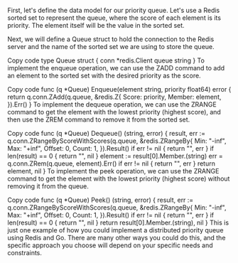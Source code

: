First, let's define the data model for our priority queue. Let's use a Redis sorted set to represent the queue, where the score of each element is its priority. The element itself will be the value in the sorted set.

Next, we will define a Queue struct to hold the connection to the Redis server and the name of the sorted set we are using to store the queue.

Copy code
type Queue struct {
conn   *redis.Client
queue  string
}
To implement the enqueue operation, we can use the ZADD command to add an element to the sorted set with the desired priority as the score.

Copy code
func (q *Queue) Enqueue(element string, priority float64) error {
return q.conn.ZAdd(q.queue, &redis.Z{
Score:  priority,
Member: element,
}).Err()
}
To implement the dequeue operation, we can use the ZRANGE command to get the element with the lowest priority (highest score), and then use the ZREM command to remove it from the sorted set.

Copy code
func (q *Queue) Dequeue() (string, error) {
result, err := q.conn.ZRangeByScoreWithScores(q.queue, &redis.ZRangeBy{
Min: "-inf",
Max: "+inf",
Offset: 0,
Count: 1,
}).Result()
if err != nil {
return "", err
}
if len(result) == 0 {
return "", nil
}
element := result[0].Member.(string)
err = q.conn.ZRem(q.queue, element).Err()
if err != nil {
return "", err
}
return element, nil
}
To implement the peek operation, we can use the ZRANGE command to get the element with the lowest priority (highest score) without removing it from the queue.

Copy code
func (q *Queue) Peek() (string, error) {
result, err := q.conn.ZRangeByScoreWithScores(q.queue, &redis.ZRangeBy{
Min: "-inf",
Max: "+inf",
Offset: 0,
Count: 1,
}).Result()
if err != nil {
return "", err
}
if len(result) == 0 {
return "", nil
}
return result[0].Member.(string), nil
}
This is just one example of how you could implement a distributed priority queue using Redis and Go. There are many other ways you could do this, and the specific approach you choose will depend on your specific needs and constraints.
